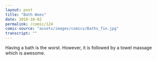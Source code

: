 ```yaml
---
layout: post
title: "Bath Woes"
date: 2018-10-02
permalink: /comic/124
comic-source: "assets/images/comics/Baths_fin.jpg"
transcript: ""
---
```


Having a bath is the worst. However, it is followed by a towel massage which is awesome.
